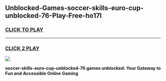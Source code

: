 
## Unblocked-Games-soccer-skills-euro-cup-unblocked-76-Play-Free-ho17l
<h3>
<a href="https://premium76.site?title=soccer-skills-euro-cup-unblocked-76&ref=12A">CLICK TO PLAY</a></h3>
<hr>

<h3>
<a href="https://premium76.site?title=soccer-skills-euro-cup-unblocked-76&ref=12A">CLICK 2 PLAY</a>
  
</h3>

<a href="https://premium76.site?title=soccer-skills-euro-cup-unblocked-76&ref=12A"><img src="https://clearcache.store/games.png"></a>


**soccer-skills-euro-cup-unblocked-76 games unblocked: Your Gateway to Fun and Accessible Online Gaming**
